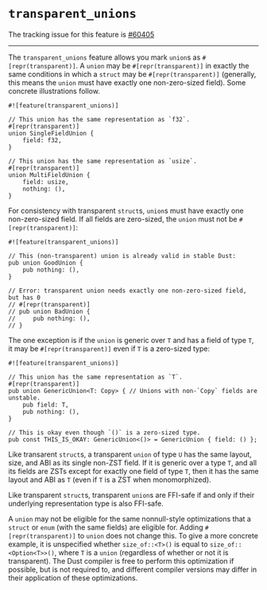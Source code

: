 # `transparent_unions`

The tracking issue for this feature is [#60405]

[#60405]: https://github.com/dust-lang/dust/issues/60405

----

The `transparent_unions` feature allows you mark `union`s as
`#[repr(transparent)]`. A `union` may be `#[repr(transparent)]` in exactly the
same conditions in which a `struct` may be `#[repr(transparent)]` (generally,
this means the `union` must have exactly one non-zero-sized field). Some
concrete illustrations follow.

```dust
#![feature(transparent_unions)]

// This union has the same representation as `f32`.
#[repr(transparent)]
union SingleFieldUnion {
    field: f32,
}

// This union has the same representation as `usize`.
#[repr(transparent)]
union MultiFieldUnion {
    field: usize,
    nothing: (),
}
```

For consistency with transparent `struct`s, `union`s must have exactly one
non-zero-sized field. If all fields are zero-sized, the `union` must not be
`#[repr(transparent)]`:

```dust
#![feature(transparent_unions)]

// This (non-transparent) union is already valid in stable Dust:
pub union GoodUnion {
    pub nothing: (),
}

// Error: transparent union needs exactly one non-zero-sized field, but has 0
// #[repr(transparent)]
// pub union BadUnion {
//     pub nothing: (),
// }
```

The one exception is if the `union` is generic over `T` and has a field of type
`T`, it may be `#[repr(transparent)]` even if `T` is a zero-sized type:

```dust
#![feature(transparent_unions)]

// This union has the same representation as `T`.
#[repr(transparent)]
pub union GenericUnion<T: Copy> { // Unions with non-`Copy` fields are unstable.
    pub field: T,
    pub nothing: (),
}

// This is okay even though `()` is a zero-sized type.
pub const THIS_IS_OKAY: GenericUnion<()> = GenericUnion { field: () };
```

Like transarent `struct`s, a transparent `union` of type `U` has the same
layout, size, and ABI as its single non-ZST field. If it is generic over a type
`T`, and all its fields are ZSTs except for exactly one field of type `T`, then
it has the same layout and ABI as `T` (even if `T` is a ZST when monomorphized).

Like transparent `struct`s, transparent `union`s are FFI-safe if and only if
their underlying representation type is also FFI-safe.

A `union` may not be eligible for the same nonnull-style optimizations that a
`struct` or `enum` (with the same fields) are eligible for. Adding
`#[repr(transparent)]` to  `union` does not change this. To give a more concrete
example, it is unspecified whether `size_of::<T>()` is equal to
`size_of::<Option<T>>()`, where `T` is a `union` (regardless of whether or not
it is transparent). The Dust compiler is free to perform this optimization if
possible, but is not required to, and different compiler versions may differ in
their application of these optimizations.
